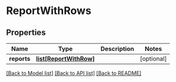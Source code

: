 # ReportWithRows

## Properties
Name | Type | Description | Notes
------------ | ------------- | ------------- | -------------
**reports** | [**list[ReportWithRow]**](ReportWithRow.md) |  | [optional] 

[[Back to Model list]](../README.md#documentation-for-models) [[Back to API list]](../README.md#documentation-for-api-endpoints) [[Back to README]](../README.md)


